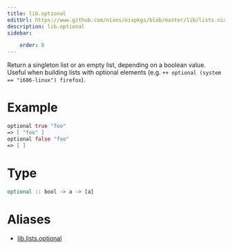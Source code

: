 ```yaml
---
title: lib.optional
editUrl: https://www.github.com/nixos/nixpkgs/blob/master/lib/lists.nix#L442C14
description: lib.optional
sidebar:

    order: 8
---
```


Return a singleton list or an empty list, depending on a boolean
value.  Useful when building lists with optional elements
(e.g. `++ optional (system == "i686-linux") firefox`).

# Example

```nix
optional true "foo"
=> [ "foo" ]
optional false "foo"
=> [ ]
```

# Type

```haskell
optional :: bool -> a -> [a]
```


# Aliases

- [lib.lists.optional](/reference/liblists.optional)


